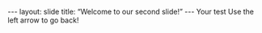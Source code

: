 --- layout: 
slide title: “Welcome to our second slide!” 
--- Your test 
Use the left arrow to go back!
